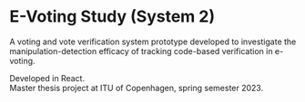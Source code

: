 # E-Voting Study (System 2)

A voting and vote verification system prototype developed to investigate the manipulation-detection efficacy of tracking code-based verification in e-voting.

Developed in React. <br/>
Master thesis project at ITU of Copenhagen, spring semester 2023.

